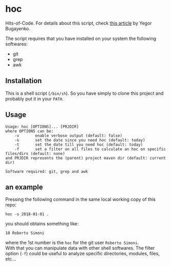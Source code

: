 # hoc

Hits-of-Code. For details about this script, check [this article](http://www.yegor256.com/2014/11/14/hits-of-code.html) by Yegor Bugayenko.

The script requires that you have installed on your system the following softwares:

  * git
  * grep 
  * awk 


## Installation

This is a shell script (`/bin/sh`). So you have simply to clone this project and probably put it in your `PATH`.


## Usage

```
Usage: hoc [OPTIONS]... [PRJDIR]
where OPTIONS can be:
	-v       enable verbose output (default: false)
	-s       set the date since you need hoc (default: today)
	-t       set the date till you need hoc (default: today)
	-f       set a filter on all files to calculate an hoc on specific files/dirs (default: none)
and PRJDIR represents the (parent) project maven dir (default: current dir)

Software required: git, grep and awk
```


## an example

Pressing the following command in the same local working copy of this repo:

```
hoc -s 2018-01-01 .
```

you should obtains something like:

```
10 Roberto Simoni
```

where the 1st number is the `hoc` for the git user `Roberto Simoni`.  
With that you can manipulate data with other shell softwares.
The filter option (`-f`) could be useful to analyze specific directories, modules, files, etc...
